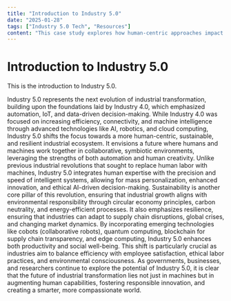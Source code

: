 ```yaml
---
title: "Introduction to Industry 5.0"
date: "2025-01-28"
tags: ["Industry 5.0 Tech", "Resources"]
content: "This case study explores how human-centric approaches impact real-world applications. We look at practical industry use cases..."
---
```


# Introduction to Industry 5.0

This is the introduction to Industry 5.0.

Industry 5.0 represents the next evolution of industrial transformation, building upon the foundations laid by Industry 4.0, which emphasized automation, IoT, and data-driven decision-making. While Industry 4.0 was focused on increasing efficiency, connectivity, and machine intelligence through advanced technologies like AI, robotics, and cloud computing, Industry 5.0 shifts the focus towards a more human-centric, sustainable, and resilient industrial ecosystem. It envisions a future where humans and machines work together in collaborative, symbiotic environments, leveraging the strengths of both automation and human creativity. Unlike previous industrial revolutions that sought to replace human labor with machines, Industry 5.0 integrates human expertise with the precision and speed of intelligent systems, allowing for mass personalization, enhanced innovation, and ethical AI-driven decision-making. Sustainability is another core pillar of this revolution, ensuring that industrial growth aligns with environmental responsibility through circular economy principles, carbon neutrality, and energy-efficient processes. It also emphasizes resilience, ensuring that industries can adapt to supply chain disruptions, global crises, and changing market dynamics. By incorporating emerging technologies like cobots (collaborative robots), quantum computing, blockchain for supply chain transparency, and edge computing, Industry 5.0 enhances both productivity and social well-being. This shift is particularly crucial as industries aim to balance efficiency with employee satisfaction, ethical labor practices, and environmental consciousness. As governments, businesses, and researchers continue to explore the potential of Industry 5.0, it is clear that the future of industrial transformation lies not just in machines but in augmenting human capabilities, fostering responsible innovation, and creating a smarter, more compassionate world.
